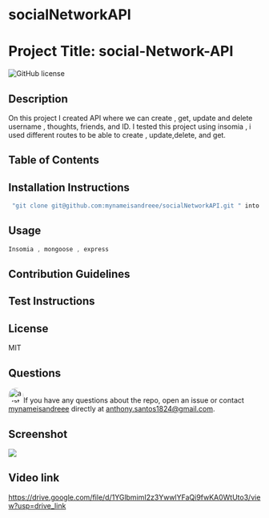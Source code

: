 # socialNetworkAPI
# Project Title: social-Network-API

![GitHub license](https://img.shields.io/badge/license-MIT-blue.svg)
## Description
On this project I created API where we can create , get, update and delete username , thoughts, friends, and ID. I tested this project using insomia , i used different routes to be able to create , update,delete, and get.

## Table of Contents


## Installation Instructions
```bash
 "git clone git@github.com:mynameisandreee/socialNetworkAPI.git " into your git bash. after that type " code ./socialNetworkAPI " to open the project 
```

## Usage
```javascript
Insomia , mongoose , express
```

## Contribution Guidelines 
[](https://github.com/) 


## Test Instructions 


## License
MIT

## Questions
​
<img src="https://avatars.githubusercontent.com/u/82828956?v=4" alt="avatar" style="border-radius: 16px" width="30" />
​
If you have any questions about the repo, open an issue or contact [mynameisandreee](https://github.com/mynameisandreee) directly at anthony.santos1824@gmail.com.

## Screenshot

![](assets/readmeGeneratorSC.png)

## Video link
https://drive.google.com/file/d/1YGlbmimI2z3YwwlYFaQi9fwKA0WtUto3/view?usp=drive_link


